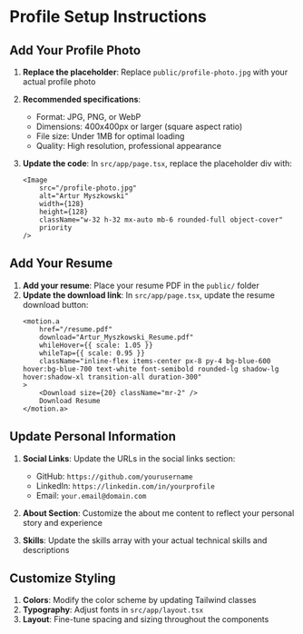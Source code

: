 # Profile Setup Instructions

## Add Your Profile Photo

1. **Replace the placeholder**: Replace `public/profile-photo.jpg` with your actual profile photo
2. **Recommended specifications**:
    - Format: JPG, PNG, or WebP
    - Dimensions: 400x400px or larger (square aspect ratio)
    - File size: Under 1MB for optimal loading
    - Quality: High resolution, professional appearance

3. **Update the code**: In `src/app/page.tsx`, replace the placeholder div with:
    ```tsx
    <Image
        src="/profile-photo.jpg"
        alt="Artur Myszkowski"
        width={128}
        height={128}
        className="w-32 h-32 mx-auto mb-6 rounded-full object-cover"
        priority
    />
    ```

## Add Your Resume

1. **Add your resume**: Place your resume PDF in the `public/` folder
2. **Update the download link**: In `src/app/page.tsx`, update the resume download button:
    ```tsx
    <motion.a
        href="/resume.pdf"
        download="Artur_Myszkowski_Resume.pdf"
        whileHover={{ scale: 1.05 }}
        whileTap={{ scale: 0.95 }}
        className="inline-flex items-center px-8 py-4 bg-blue-600 hover:bg-blue-700 text-white font-semibold rounded-lg shadow-lg hover:shadow-xl transition-all duration-300"
    >
        <Download size={20} className="mr-2" />
        Download Resume
    </motion.a>
    ```

## Update Personal Information

1. **Social Links**: Update the URLs in the social links section:
    - GitHub: `https://github.com/yourusername`
    - LinkedIn: `https://linkedin.com/in/yourprofile`
    - Email: `your.email@domain.com`

2. **About Section**: Customize the about me content to reflect your personal story and experience

3. **Skills**: Update the skills array with your actual technical skills and descriptions

## Customize Styling

1. **Colors**: Modify the color scheme by updating Tailwind classes
2. **Typography**: Adjust fonts in `src/app/layout.tsx`
3. **Layout**: Fine-tune spacing and sizing throughout the components
